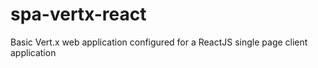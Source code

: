 # spa-vertx-react
Basic Vert.x web application configured for a ReactJS single page client application
